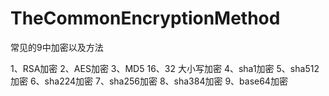 # TheCommonEncryptionMethod
常见的9中加密以及方法


1、RSA加密
2、AES加密
3、MD5 16、32 大小写加密
4、sha1加密
5、sha512加密
6、sha224加密
7、sha256加密
8、sha384加密
9、base64加密
